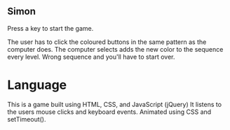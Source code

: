 ## Simon

Press a key to start the game.

The user has to click the coloured buttons in the same pattern as the computer does.
The computer selects adds the new color to the sequence every level.
Wrong sequence and you'll have to start over.

# Language

This is a game built using HTML, CSS, and JavaScript (jQuery)
It listens to the users mouse clicks and keyboard events.
Animated using CSS and setTimeout().
